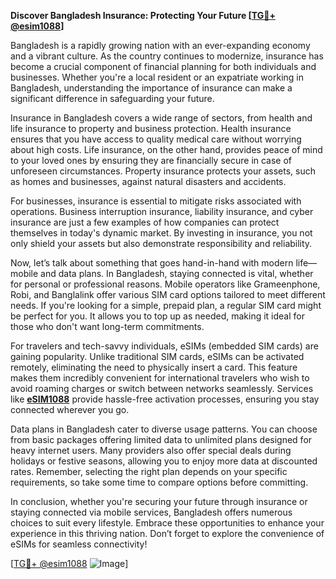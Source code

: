 **Discover Bangladesh Insurance: Protecting Your Future [[TG💪+ @esim1088](https://t.me/s/esim1088)]**

Bangladesh is a rapidly growing nation with an ever-expanding economy and a vibrant culture. As the country continues to modernize, insurance has become a crucial component of financial planning for both individuals and businesses. Whether you're a local resident or an expatriate working in Bangladesh, understanding the importance of insurance can make a significant difference in safeguarding your future.

Insurance in Bangladesh covers a wide range of sectors, from health and life insurance to property and business protection. Health insurance ensures that you have access to quality medical care without worrying about high costs. Life insurance, on the other hand, provides peace of mind to your loved ones by ensuring they are financially secure in case of unforeseen circumstances. Property insurance protects your assets, such as homes and businesses, against natural disasters and accidents.

For businesses, insurance is essential to mitigate risks associated with operations. Business interruption insurance, liability insurance, and cyber insurance are just a few examples of how companies can protect themselves in today's dynamic market. By investing in insurance, you not only shield your assets but also demonstrate responsibility and reliability.

Now, let’s talk about something that goes hand-in-hand with modern life—mobile and data plans. In Bangladesh, staying connected is vital, whether for personal or professional reasons. Mobile operators like Grameenphone, Robi, and Banglalink offer various SIM card options tailored to meet different needs. If you're looking for a simple, prepaid plan, a regular SIM card might be perfect for you. It allows you to top up as needed, making it ideal for those who don't want long-term commitments.

For travelers and tech-savvy individuals, eSIMs (embedded SIM cards) are gaining popularity. Unlike traditional SIM cards, eSIMs can be activated remotely, eliminating the need to physically insert a card. This feature makes them incredibly convenient for international travelers who wish to avoid roaming charges or switch between networks seamlessly. Services like **[eSIM1088](https://t.me/s/esim1088)** provide hassle-free activation processes, ensuring you stay connected wherever you go.

Data plans in Bangladesh cater to diverse usage patterns. You can choose from basic packages offering limited data to unlimited plans designed for heavy internet users. Many providers also offer special deals during holidays or festive seasons, allowing you to enjoy more data at discounted rates. Remember, selecting the right plan depends on your specific requirements, so take some time to compare options before committing.

In conclusion, whether you're securing your future through insurance or staying connected via mobile services, Bangladesh offers numerous choices to suit every lifestyle. Embrace these opportunities to enhance your experience in this thriving nation. Don’t forget to explore the convenience of eSIMs for seamless connectivity!

[[TG💪+ @esim1088](https://t.me/s/esim1088) ![Image](https://i.postimg.cc/Y0z9fWf4/image.png)]